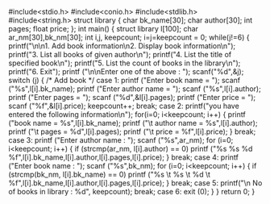 #include<stdio.h>
#include<conio.h>
#include<stdlib.h>
#include<string.h>
struct library
{
char bk_name[30];
char author[30];
int pages;
float price;
};
int main()
{
struct library l[100];
char ar_nm[30],bk_nm[30];
int i,j, keepcount;
i=j=keepcount = 0;
while(j!=6)
{
printf("\n\n1. Add book information\n2. Display book information\n");
printf("3. List all books of given author\n");
printf("4. List the title of specified book\n");
printf("5. List the count of books in the library\n");
printf("6. Exit");
printf ("\n\nEnter one of the above : ");
scanf("%d",&j);
switch (j)
{
/* Add book */
case 1:
printf ("Enter book name = ");
scanf ("%s",l[i].bk_name);
printf ("Enter author name = ");
scanf ("%s",l[i].author);
printf ("Enter pages = ");
scanf ("%d",&l[i].pages);
printf ("Enter price = ");
scanf ("%f",&l[i].price);
keepcount++;
break;
case 2:
printf("you have entered the following information\n");
for(i=0; i<keepcount; i++)
{
printf ("book name = %s",l[i].bk_name);
printf ("\t author name = %s",l[i].author);
printf ("\t pages = %d",l[i].pages);
printf ("\t price = %f",l[i].price);
}
break;
case 3:
printf ("Enter author name : ");
scanf ("%s",ar_nm);
for (i=0; i<keepcount; i++)
{
if (strcmp(ar_nm, l[i].author) == 0)
printf ("%s %s %d %f",l[i].bk_name,l[i].author,l[i].pages,l[i].price);
}
break;
case 4:
printf ("Enter book name : ");
scanf ("%s",bk_nm);
for (i=0; i<keepcount; i++)
{
if (strcmp(bk_nm, l[i].bk_name) == 0)
printf ("%s \t %s \t %d \t %f",l[i].bk_name,l[i].author,l[i].pages,l[i].price);
}
break;
case 5:
printf("\n No of books in library : %d", keepcount);
break;
case 6:
exit (0);
}
}
return 0;
}
